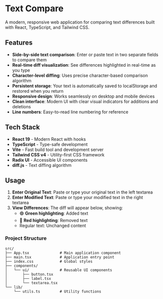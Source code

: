 # Text Compare

A modern, responsive web application for comparing text differences built with React, TypeScript, and Tailwind CSS.

## Features

- **Side-by-side text comparison**: Enter or paste text in two separate fields to compare them
- **Real-time diff visualization**: See differences highlighted in real-time as you type
- **Character-level diffing**: Uses precise character-based comparison algorithm
- **Persistent storage**: Your text is automatically saved to localStorage and restored when you return
- **Responsive design**: Works seamlessly on desktop and mobile devices
- **Clean interface**: Modern UI with clear visual indicators for additions and deletions
- **Line numbers**: Easy-to-read line numbering for reference

## Tech Stack

- **React 19** - Modern React with hooks
- **TypeScript** - Type-safe development
- **Vite** - Fast build tool and development server
- **Tailwind CSS v4** - Utility-first CSS framework
- **Radix UI** - Accessible UI components
- **diff.js** - Text diffing algorithm

## Usage

1. **Enter Original Text**: Paste or type your original text in the left textarea
2. **Enter Modified Text**: Paste or type your modified text in the right textarea
3. **View Differences**: The diff will appear below, showing:
    - 🟢 **Green highlighting**: Added text
    - 🔴 **Red highlighting**: Removed text
    - Regular text: Unchanged content

### Project Structure

```
src/
├── App.tsx              # Main application component
├── main.tsx             # Application entry point
├── index.css            # Global styles
├── components/
│   └── ui/              # Reusable UI components
│       ├── button.tsx
│       ├── label.tsx
│       └── textarea.tsx
└── lib/
    └── utils.ts         # Utility functions
```
